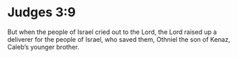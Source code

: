 # Judges 3:9

But when the people of Israel cried out to the Lord, the Lord raised up a deliverer for the people of Israel, who saved them, Othniel the son of Kenaz, Caleb’s younger brother.
